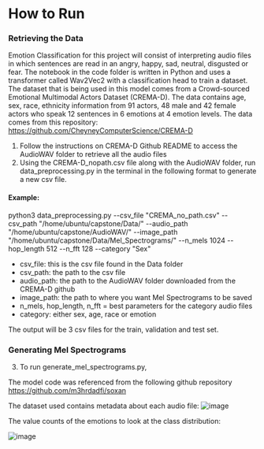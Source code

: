 # How to Run

### Retrieving the Data

Emotion Classification for this project will consist of interpreting audio files in which sentences are read in an angry, happy, sad, neutral, disgusted or fear. The notebook in the code folder is written in Python and uses a transformer called Wav2Vec2 with a classification head to train a dataset. The dataset that is being used in this model comes from a Crowd-sourced Emotional Multimodal Actors Dataset (CREMA-D). The data contains  age, sex, race, ethnicity information from 91 actors, 48 male and 42 female actors who speak 12 sentences in 6 emotions at 4 emotion levels. The data comes from this repository: https://github.com/CheyneyComputerScience/CREMA-D

1. Follow the instructions on CREMA-D Github README to access the AudioWAV folder to retrieve all the audio files
2. Using the CREMA-D_nopath.csv file along with the AudioWAV folder, run data_preprocessing.py in the terminal in the following format to generate a new csv file. 

#### Example: 

python3 data_preprocessing.py --csv_file "CREMA_no_path.csv" --csv_path "/home/ubuntu/capstone/Data/" --audio_path "/home/ubuntu/capstone/AudioWAV/" --image_path "/home/ubuntu/capstone/Data/Mel_Spectrograms/" --n_mels 1024 --hop_length 512 --n_fft 128 --category "Sex"

 - csv_file: this is the csv file found in the Data folder
 - csv_path: the path to the csv file
 - audio_path: the path to the AudioWAV folder downloaded from the CREMA-D github
 - image_path: the path to where you want Mel Spectrograms to be saved
 - n_mels, hop_length, n_fft = best parameters for the category audio files
 - category: either sex, age, race or emotion

The output will be 3 csv files for the train, validation and test set. 

### Generating Mel Spectrograms

3. To run generate_mel_spectrograms.py, 










The model code was referenced from the following github repository https://github.com/m3hrdadfi/soxan

The dataset used contains metadata about each audio file:
![image](https://user-images.githubusercontent.com/54903276/152839639-2366c610-afdc-41cb-92a3-c21fef91c929.png)

The value counts of the emotions to look at the class distribution:

![image](https://user-images.githubusercontent.com/54903276/152840702-e469632d-4b65-4992-8d71-4a2fcbff199a.png)




